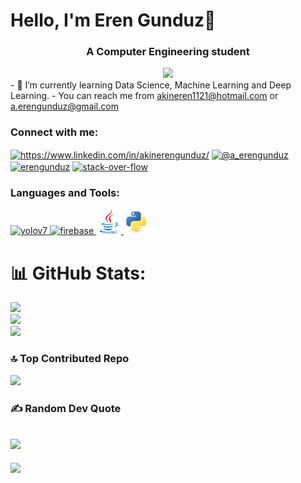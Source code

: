 <h1>Hello, I'm Eren Gunduz👋</h1>
<h3 align="center">A Computer Engineering student</h3>
<div id="header" align="center">
  <img src="https://media.giphy.com/media/LaVp0AyqR5bGsC5Cbm/giphy.gif" width="100"/>
</div>
- 🌱 I’m currently learning Data Science, Machine Learning and Deep Learning.
- You can reach me from <a href="akineren1121@hotmail.com"/>akineren1121@hotmail.com</a> or <a href="a.erengunduz@gmail.com"/>a.erengunduz@gmail.com</a>

<h3 align="left">Connect with me:</h3>
<p align="left">
<a href="https://www.linkedin.com/in/akinerengunduz/" target="blank"><img align="center" src="https://raw.githubusercontent.com/rahuldkjain/github-profile-readme-generator/master/src/images/icons/Social/linked-in-alt.svg" alt="https://www.linkedin.com/in/akinerengunduz/" height="30" width="40" /></a>
<a href="https://www.hackerrank.com/a_erengunduz" target="blank"><img align="center" src="https://raw.githubusercontent.com/rahuldkjain/github-profile-readme-generator/master/src/images/icons/Social/hackerrank.svg" alt="@a_erengunduz" height="30" width="40" /></a>
<a href="https://leetcode.com/user2668E/" target="blank"><img align="center" src="https://raw.githubusercontent.com/rahuldkjain/github-profile-readme-generator/master/src/images/icons/Social/leet-code.svg" alt="erengunduz" height="30" width="40" /></a>
<a href="https://stackoverflow.com/users/20018335/erengndz" target="blank"><img align="center" src="https://content.presspage.com/uploads/2658/c800_logo-stackoverflow-square.jpg?98978" alt="stack-over-flow" height="30" width="40" /></a>
</p>

<h3 align="left">Languages and Tools:</h3>
<p align="left"> <a href="https://github.com/WongKinYiu/yolov7" target="_blank" rel="noreferrer"> <img src="https://editor.analyticsvidhya.com/uploads/18913image-removebg-preview%20(2).png" alt="yolov7" width="40" height="40"/> </a> <a href="https://opencv.org/" target="_blank" rel="noreferrer"> <img src="https://upload.wikimedia.org/wikipedia/commons/thumb/3/32/OpenCV_Logo_with_text_svg_version.svg/180px-OpenCV_Logo_with_text_svg_version.svg.png" alt="firebase" width="40" height="40"/> </a> <a href="https://www.java.com" target="_blank" rel="noreferrer"> <img src="https://raw.githubusercontent.com/devicons/devicon/master/icons/java/java-original.svg" alt="java" width="40" height="40"/> </a> <a href="https://www.python.org" target="_blank" rel="noreferrer"> <img src="https://raw.githubusercontent.com/devicons/devicon/master/icons/python/python-original.svg" alt="python" width="40" height="40"/> </a> 

# 📊 GitHub Stats:
![](https://github-readme-stats.vercel.app/api?username=ErenGunduzz&theme=dark&hide_border=false&include_all_commits=true&count_private=true)<br/>
![](https://github-readme-streak-stats.herokuapp.com/?user=ErenGunduzz&theme=dark&hide_border=false)<br/>
![](https://github-readme-stats.vercel.app/api/top-langs/?username=ErenGunduzz&theme=dark&hide_border=false&include_all_commits=true&count_private=true&layout=compact)

### 🔝 Top Contributed Repo
![](https://github-contributor-stats.vercel.app/api?username=ErenGunduzz&limit=5&theme=dark&combine_all_yearly_contributions=true)

### ✍️ Random Dev Quote
![](https://quotes-github-readme.vercel.app/api?type=horizontal&theme=radical)
---
[![](https://visitcount.itsvg.in/api?id=ErenGunduzz&icon=0&color=0)](https://visitcount.itsvg.in)

